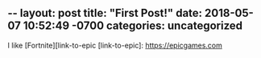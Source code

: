 --
layout: post
title:  "First Post!"
date:   2018-05-07 10:52:49 -0700
categories: uncategorized
---

I like [Fortnite][link-to-epic
[link-to-epic]: https://epicgames.com
